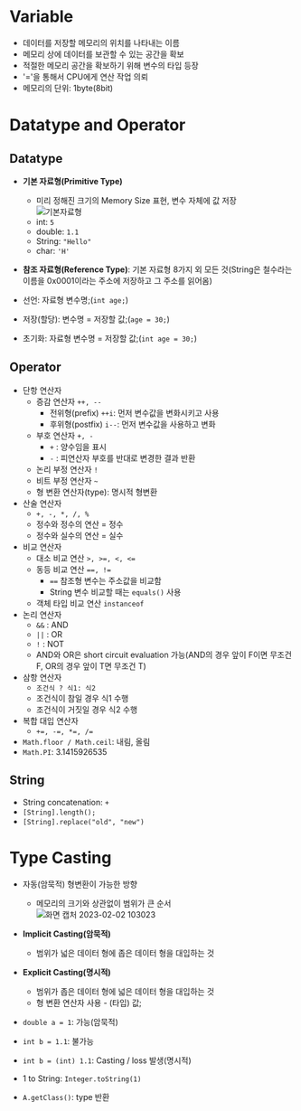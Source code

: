# Variable
- 데이터를 저장할 메모리의 위치를 나타내는 이름
- 메모리 상에 데이터를 보관할 수 있는 공간을 확보
- 적절한 메모리 공간을 확보하기 위해 변수의 타입 등장
- '='을 통해서 CPU에게 연산 작업 의뢰
- 메모리의 단위: 1byte(8bit)

# Datatype and Operator
## Datatype
- **기본 자료형(Primitive Type)**
  - 미리 정해진 크기의 Memory Size 표현, 변수 자체에 값 저장  
  ![기본자료형](https://user-images.githubusercontent.com/108309396/216208020-d27b0b5c-252e-4824-849f-3bf0dae053b6.png)
  - int: `5`
  - double: `1.1 `
  - String: `"Hello"`
  - char: `'H'`
- **참조 자료형(Reference Type)**: 기본 자료형 8가지 외 모든 것(String은 철수라는 이름을 0x0001이라는 주소에 저장하고 그 주소를 읽어옴)


- 선언: 자료형 변수명;(`int age;`)
- 저장(할당): 변수명 = 저장할 값;(`age = 30;`)
- 초기화: 자료형 변수명 = 저장할 값;(`int age = 30;`)

## Operator
- 단항 연산자
  - 증감 연산자 `++, --`
    - 전위형(prefix) `++i`: 먼저 변수값을 변화시키고 사용
    - 후위형(postfix) `i--`: 먼저 변수값을 사용하고 변화
  - 부호 연산자 `+, -`
    - `+` : 양수임을 표시
    - `-` : 피연산자 부호를 반대로 변경한 결과 반환
  - 논리 부정 연산자 `!`
  - 비트 부정 연산자 `~`
  - 형 변환 연산자(type): 명시적 형변환
- 산술 연산자
  - `+, -, *, /, %` 
  - 정수와 정수의 연산 = 정수
  - 정수와 실수의 연산 = 실수
- 비교 연산자
  - 대소 비교 연산 `>, >=, <, <=`
  - 동등 비교 연산 `==, !=`
    - `==` 참조형 변수는 주소값을 비교함
    - String 변수 비교할 때는 `equals()` 사용
  - 객체 타입 비교 연산 `instanceof`
- 논리 연산자
  - `&&` : AND
  - `||` : OR
  - `!` : NOT
  - AND와 OR은 short circuit evaluation 가능(AND의 경우 앞이 F이면 무조건 F, OR의 경우 앞이 T면 무조건 T)
- 삼항 연산자
  - `조건식 ? 식1: 식2`
  - 조건식이 참일 경우 식1 수행
  - 조건식이 거짓일 경우 식2 수행
- 복합 대입 연산자
  - `+=, -=, *=, /=`
- `Math.floor / Math.ceil`: 내림, 올림
- `Math.PI`: 3.1415926535

## String
- String concatenation: `+`
- `[String].length();`
- `[String].replace("old", "new")`

# Type Casting
- 자동(암묵적) 형변환이 가능한 방향
  - 메모리의 크기와 상관없이 범위가 큰 순서  
![화면 캡처 2023-02-02 103023](https://user-images.githubusercontent.com/108309396/216208917-53046013-547f-4413-8147-446630ec23d2.png)
- **Implicit Casting(암묵적)**
  - 범위가 넓은 데이터 형에 좁은 데이터 형을 대입하는 것
- **Explicit Casting(명시적)**
  - 범위가 좁은 데이터 형에 넓은 데이터 형을 대입하는 것
  - 형 변환 연산자 사용 - (타입) 값;

- `double a = 1`: 가능(암묵적)
- `int b = 1.1`: 불가능
- `int b = (int) 1.1`: Casting / loss 발생(명시적)




- 1 to String: `Integer.toString(1)`
- `A.getClass()`: type 반환